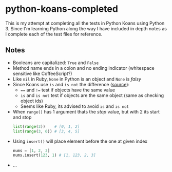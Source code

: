 # python-koans-completed

This is my attempt at completing all the tests in Python Koans using Python 3. Since I'm learning Python along the way I have included 
in depth notes as I complete each of the test files for reference.

## Notes

* Booleans are capitalized: `True` and `False`
* Method name ends in a colon and no ending indicator (whitespace sensitive like CoffeeScript?)
* Like `nil` in Ruby, `None` in Python is an object and `None` is *falsy*
* Since Koans use `is` and `is not` the difference ([source](http://stackoverflow.com/a/4485254/941579)):
  * `==` and `!=` test if objects have the same value
  * `is` and `is not` test if objects are the same object (same as checking object ids)
  * Seems like Ruby, its advised to avoid `is` and `is not`
* When `range()` has 1 argument thats the *stop* value, but with 2 its start and stop
  ```python
  list(range(3))    # [0, 1, 2]
  list(range(3, 6)) # [3, 4, 5]
  ```
* Using `insert()` will place element before the one at given index
  ```python
  nums = [1, 2, 3]
  nums.insert(123, 1) # [1, 123, 2, 3]
  ```
* ...
